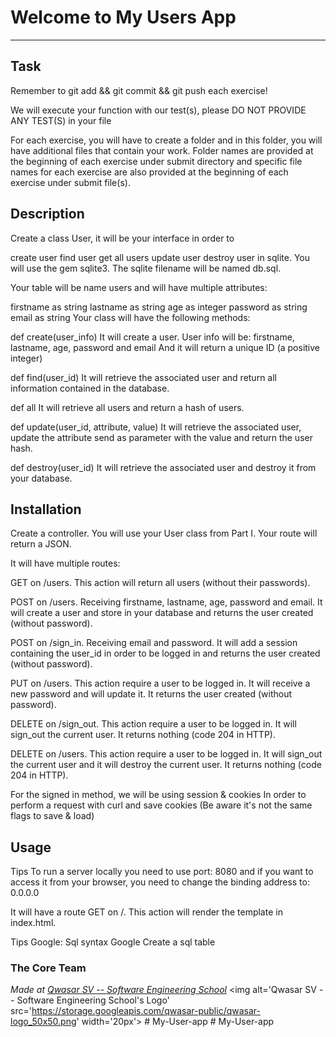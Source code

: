 # Welcome to My Users App
***

## Task
Remember to git add && git commit && git push each exercise!

We will execute your function with our test(s), please DO NOT PROVIDE ANY TEST(S) in your file

For each exercise, you will have to create a folder and in this folder, you will have additional files that contain your work. Folder names are provided at the beginning of each exercise under submit directory and specific file names for each exercise are also provided at the beginning of each exercise under submit file(s).

## Description
Create a class User, it will be your interface in order to

create user
find user
get all users
update user
destroy user in sqlite.
You will use the gem sqlite3.
The sqlite filename will be named db.sql.

Your table will be name users and will have multiple attributes:

firstname as string
lastname as string
age as integer
password as string
email as string
Your class will have the following methods:

def create(user_info)
It will create a user. User info will be: firstname, lastname, age, password and email
And it will return a unique ID (a positive integer)

def find(user_id)
It will retrieve the associated user and return all information contained in the database.

def all
It will retrieve all users and return a hash of users.

def update(user_id, attribute, value)
It will retrieve the associated user, update the attribute send as parameter with the value and return the user hash.

def destroy(user_id)
It will retrieve the associated user and destroy it from your database.



## Installation
Create a controller. You will use your User class from Part I. Your route will return a JSON.

It will have multiple routes:

GET on /users. This action will return all users (without their passwords).

POST on /users. Receiving firstname, lastname, age, password and email. It will create a user and store in your database and returns the user created (without password).

POST on /sign_in. Receiving email and password. It will add a session containing the user_id in order to be logged in and returns the user created (without password).

PUT on /users. This action require a user to be logged in. It will receive a new password and will update it. It returns the user created (without password).

DELETE on /sign_out. This action require a user to be logged in. It will sign_out the current user. It returns nothing (code 204 in HTTP).

DELETE on /users. This action require a user to be logged in. It will sign_out the current user and it will destroy the current user. It returns nothing (code 204 in HTTP).

For the signed in method, we will be using session & cookies
In order to perform a request with curl and save cookies
(Be aware it's not the same flags to save & load)

## Usage
Tips
To run a server locally you need to use port: 8080
and if you want to access it from your browser, you need to change the binding address to: 0.0.0.0

It will have a route GET on /. This action will render the template in index.html.

Tips
Google: Sql syntax
Google Create a sql table

### The Core Team


<span><i>Made at <a href='https://qwasar.io'>Qwasar SV -- Software Engineering School</a></i></span>
<span><img alt='Qwasar SV -- Software Engineering School's Logo' src='https://storage.googleapis.com/qwasar-public/qwasar-logo_50x50.png' width='20px'></span>
#   M y - U s e r - a p p  
 #   M y - U s e r - a p p  
 